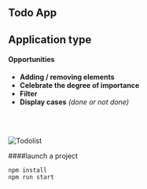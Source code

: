 Todo App
-----

## Application type

#### Opportunities

- **Adding / removing elements**
- **Celebrate the degree of importance**
-  **Filter**
-  **Display cases** *(done or not done)*
<br/>
<br/>

![Todolist](https://i.ibb.co/mB3YvLc/Screenshot-12.png)

####launch a project
```$xslt
npm install
npm run start
```
